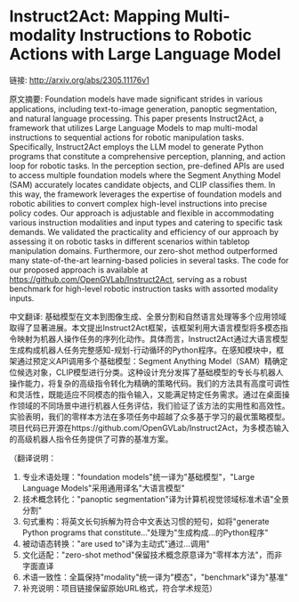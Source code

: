 # Instruct2Act: Mapping Multi-modality Instructions to Robotic Actions with Large Language Model

链接: http://arxiv.org/abs/2305.11176v1

原文摘要:
Foundation models have made significant strides in various applications,
including text-to-image generation, panoptic segmentation, and natural language
processing. This paper presents Instruct2Act, a framework that utilizes Large
Language Models to map multi-modal instructions to sequential actions for
robotic manipulation tasks. Specifically, Instruct2Act employs the LLM model to
generate Python programs that constitute a comprehensive perception, planning,
and action loop for robotic tasks. In the perception section, pre-defined APIs
are used to access multiple foundation models where the Segment Anything Model
(SAM) accurately locates candidate objects, and CLIP classifies them. In this
way, the framework leverages the expertise of foundation models and robotic
abilities to convert complex high-level instructions into precise policy codes.
Our approach is adjustable and flexible in accommodating various instruction
modalities and input types and catering to specific task demands. We validated
the practicality and efficiency of our approach by assessing it on robotic
tasks in different scenarios within tabletop manipulation domains. Furthermore,
our zero-shot method outperformed many state-of-the-art learning-based policies
in several tasks. The code for our proposed approach is available at
https://github.com/OpenGVLab/Instruct2Act, serving as a robust benchmark for
high-level robotic instruction tasks with assorted modality inputs.

中文翻译:
基础模型在文本到图像生成、全景分割和自然语言处理等多个应用领域取得了显著进展。本文提出Instruct2Act框架，该框架利用大语言模型将多模态指令映射为机器人操作任务的序列化动作。具体而言，Instruct2Act通过大语言模型生成构成机器人任务完整感知-规划-行动循环的Python程序。在感知模块中，框架通过预定义API调用多个基础模型：Segment Anything Model（SAM）精确定位候选对象，CLIP模型进行分类。这种设计充分发挥了基础模型的专长与机器人操作能力，将复杂的高级指令转化为精确的策略代码。我们的方法具有高度可调性和灵活性，既能适应不同模态的指令输入，又能满足特定任务需求。通过在桌面操作领域的不同场景中进行机器人任务评估，我们验证了该方法的实用性和高效性。实验表明，我们的零样本方法在多项任务中超越了众多基于学习的最优策略模型。项目代码已开源在https://github.com/OpenGVLab/Instruct2Act，为多模态输入的高级机器人指令任务提供了可靠的基准方案。

（翻译说明：
1. 专业术语处理："foundation models"统一译为"基础模型"，"Large Language Models"采用通用译名"大语言模型"
2. 技术概念转化："panoptic segmentation"译为计算机视觉领域标准术语"全景分割"
3. 句式重构：将英文长句拆解为符合中文表达习惯的短句，如将"generate Python programs that constitute..."处理为"生成构成...的Python程序"
4. 被动语态转换："are used to"译为主动式"通过...调用"
5. 文化适配："zero-shot method"保留技术概念原意译为"零样本方法"，而非字面直译
6. 术语一致性：全篇保持"modality"统一译为"模态"，"benchmark"译为"基准"
7. 补充说明：项目链接保留原始URL格式，符合学术规范）
